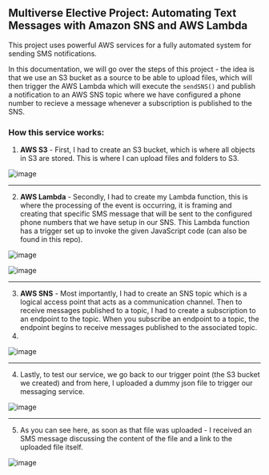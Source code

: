 ## Multiverse Elective Project: Automating Text Messages with Amazon SNS and AWS Lambda

This project uses powerful AWS services for a fully automated system for sending SMS notifications.

In this documentation, we will go over the steps of this project - the idea is that we use an S3 bucket as a source to be able to upload files, which will then trigger the AWS Lambda which will execute the `sendSNS()` and publish a notification to an AWS SNS topic where we have configured a phone number to recieve a message whenever a subscription is published to the SNS.

### How this service works: 

1. **AWS S3** - First, I had to create an S3 bucket, which is where all objects in S3 are stored. This is where I can upload files and folders to S3.

![image](https://github.com/tanicha/sms-lambda/assets/91624779/9420f067-cd7d-466d-a67d-0db33a3bbbd4)

---

2. **AWS Lambda** - Secondly, I had to create my Lambda function, this is where the processing of the event is occurring, it is framing and creating that specific SMS message that will be sent to the configured phone numbers that we have setup in our SNS. This Lambda function has a trigger set up to invoke the given JavaScript code (can also be found in this repo).

![image](https://github.com/tanicha/sms-lambda/assets/91624779/dfad4fa3-fefc-4dd2-b988-474b3b7722f0)

![image](https://github.com/tanicha/sms-lambda/assets/91624779/8e80a338-e189-47a4-b2c9-38b47ee2845e)

---

3. **AWS SNS** - Most importantly, I had to create an SNS topic which is a logical access point that acts as a communication channel. Then to receive messages published to a topic, I had to create a subscription to an endpoint to the topic. When you subscribe an endpoint to a topic, the endpoint begins to receive messages published to the associated topic.
4. 
![image](https://github.com/tanicha/sms-lambda/assets/91624779/d996dc78-505b-4401-b53f-8698e398126b)

---

4. Lastly, to test our service, we go back to our trigger point (the S3 bucket we created) and from here, I uploaded a dummy json file to trigger our messaging service.

![image](https://github.com/tanicha/sms-lambda/assets/91624779/0db3b5db-9ac8-4cd2-b9fa-df11022e735c)

---

5. As you can see here, as soon as that file was uploaded - I received an SMS message discussing the content of the file and a link to the uploaded file itself.

![image](https://github.com/tanicha/sms-lambda/assets/91624779/68e67943-a3d3-46e0-8306-d5992b37d13e)


